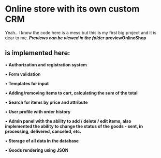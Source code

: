 # Online store with its own custom CRM
Yeah.. I know the code here is a mess but this is my first big project and it is dear to me. ***Previews can be viewed in the folder*** **previewOnlineShop**

## is implemented here:

• **Authorization and registration system**

• **Form validation**

• **Templates for input**

• **Adding/removing items to cart, calculating the sum of the total**

• **Search for items by price and attribute**

• **User profile with order history**

• **Admin panel with the ability to add / delete / edit items, also implemented the ability to change the status of the goods - sent, in processing, delivered, canceled, etc.**

• **Storage of all data in the database**

• **Goods rendering using JSON**
